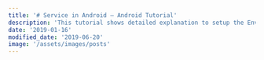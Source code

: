 ```yaml
---
title: '# Service in Android – Android Tutorial'
description: 'This tutorial shows detailed explanation to setup the Environment to develop Apps using Flutter in Android Studio for Mac'
date: '2019-01-16'
modified_date: '2019-06-20'
image: '/assets/images/posts'
---
```

